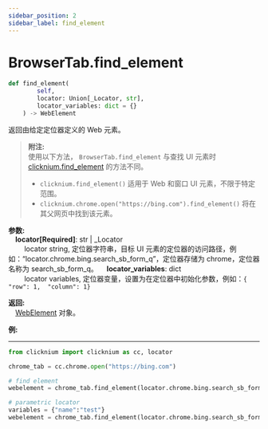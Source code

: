 ```yaml
---
sidebar_position: 2
sidebar_label: find_element
---
```

# BrowserTab.find_element
```python
def find_element(
        self,
        locator: Union[_Locator, str],
        locator_variables: dict = {}
    ) -> WebElement
```  

返回由给定定位器定义的 Web 元素。

>**附注:**  
使用以下方法，
`BrowserTab.find_element` 与查找 UI 元素时 [clicknium.find_element](Ma/doc/references/python/globalfunctions/find_element.md) 的方法不同。  
>- `clicknium.find_element()` 适用于 Web 和窗口 UI 元素，不限于特定范围。
>- `clicknium.chrome.open("https://bing.com").find_element()` 将在其父网页中找到该元素。

**参数:**  
    &emsp;**locator[Required]**: str | _Locator   
        &emsp;&emsp; locator string,  定位器字符串，目标 UI 元素的定位器的访问路径，例如：“locator.chrome.bing.search_sb_form_q”，定位器存储为 chrome，定位器名称为 search_sb_form_q。
    &emsp;**locator_variables**: dict  
        &emsp;&emsp; locator variables,  定位器变量，设置为在定位器中初始化参数，例如：`{ "row": 1,  "column": 1}`

**返回:**  
    &emsp;[WebElement](webelement.md) 对象。

**例:**
***
```python
from clicknium import clicknium as cc, locator

chrome_tab = cc.chrome.open("https://bing.com")

# find element
webelement = chrome_tab.find_element(locator.chrome.bing.search_sb_form_q)

# parametric locator
variables = {"name":"test"}
webelement = chrome_tab.find_element(locator.chrome.bing.search_sb_form_q, variables)
```